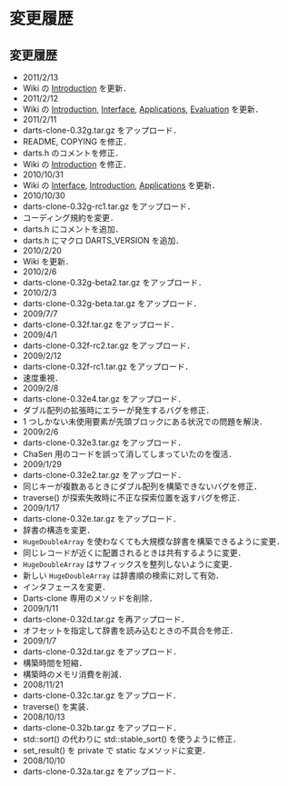 # 変更履歴

## 変更履歴

* 2011/2/13
 * Wiki の [Introduction](https://github.com/s-yata/darts-clone/blob/master/doc/ja/Introduction.md) を更新．
* 2011/2/12
 * Wiki の [Introduction](https://github.com/s-yata/darts-clone/blob/master/doc/ja/Introduction.md), [Interface](https://github.com/s-yata/darts-clone/blob/master/doc/ja/Interface.md), [Applications](https://github.com/s-yata/darts-clone/blob/master/doc/ja/Applications.md), [Evaluation](https://github.com/s-yata/darts-clone/blob/master/doc/ja/Evaluation.md) を更新．
* 2011/2/11
 * darts-clone-0.32g.tar.gz をアップロード．
 * README, COPYING を修正．
 * darts.h のコメントを修正．
 * Wiki の [Introduction](https://github.com/s-yata/darts-clone/blob/master/doc/ja/Introduction.md) を修正．
* 2010/10/31
 * Wiki の [Interface](https://github.com/s-yata/darts-clone/blob/master/doc/ja/Interface.md), [Introduction](https://github.com/s-yata/darts-clone/blob/master/doc/ja/Introduction.md), [Applications](https://github.com/s-yata/darts-clone/blob/master/doc/ja/Applications.md) を更新．
* 2010/10/30
 * darts-clone-0.32g-rc1.tar.gz をアップロード．
 * コーディング規約を変更．
 * darts.h にコメントを追加．
 * darts.h にマクロ DARTS_VERSION を追加．
* 2010/2/20
 * Wiki を更新．
* 2010/2/6
 * darts-clone-0.32g-beta2.tar.gz をアップロード．
* 2010/2/3
 * darts-clone-0.32g-beta.tar.gz をアップロード．
* 2009/7/7
 * darts-clone-0.32f.tar.gz をアップロード．
* 2009/4/1
 * darts-clone-0.32f-rc2.tar.gz をアップロード．
* 2009/2/12
 * darts-clone-0.32f-rc1.tar.gz をアップロード．
 * 速度重視．
* 2009/2/8
 * darts-clone-0.32e4.tar.gz をアップロード．
 * ダブル配列の拡張時にエラーが発生するバグを修正．
  * 1 つしかない未使用要素が先頭ブロックにある状況での問題を解決．
* 2009/2/6
 * darts-clone-0.32e3.tar.gz をアップロード．
 * ChaSen 用のコードを誤って消してしまっていたのを復活．
* 2009/1/29
 * darts-clone-0.32e2.tar.gz をアップロード．
 * 同じキーが複数あるときにダブル配列を構築できないバグを修正．
 * traverse() が探索失敗時に不正な探索位置を返すバグを修正．
* 2009/1/17
 * darts-clone-0.32e.tar.gz をアップロード．
 * 辞書の構造を変更．
  * `HugeDoubleArray` を使わなくても大規模な辞書を構築できるように変更．
  * 同じレコードが近くに配置されるときは共有するように変更．
 * `HugeDoubleArray` はサフィックスを整列しないように変更．
  * 新しい `HugeDoubleArray` は辞書順の検索に対して有効．
 * インタフェースを変更．
  * Darts-clone 専用のメソッドを削除．
* 2009/1/11
 * darts-clone-0.32d.tar.gz を再アップロード．
 * オフセットを指定して辞書を読み込むときの不具合を修正．
* 2009/1/7
 * darts-clone-0.32d.tar.gz をアップロード．
 * 構築時間を短縮．
 * 構築時のメモリ消費を削減．
* 2008/11/21
 * darts-clone-0.32c.tar.gz をアップロード．
 * traverse() を実装．
* 2008/10/13
 * darts-clone-0.32b.tar.gz をアップロード．
 * std::sort() の代わりに std::stable_sort() を使うように修正．
 * set_result() を private で static なメソッドに変更．
* 2008/10/10
 * darts-clone-0.32a.tar.gz をアップロード．
